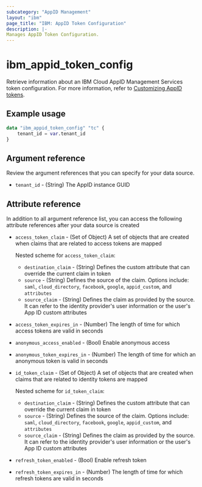 ```yaml
---
subcategory: "AppID Management"
layout: "ibm"
page_title: "IBM: AppID Token Configuration"
description: |-
Manages AppID Token Configuration.
---
```


# ibm_appid_token_config
Retrieve information about an IBM Cloud AppID Management Services token configuration. For more information, refer to [Customizing AppID tokens](https://cloud.ibm.com/docs/appid?topic=appid-customizing-tokens).

## Example usage

```terraform
data "ibm_appid_token_config" "tc" {
    tenant_id = var.tenant_id
}
```

## Argument reference
Review the argument references that you can specify for your data source.

- `tenant_id` - (String) The AppID instance GUID

## Attribute reference
In addition to all argument reference list, you can access the following attribute references after your data source is created

- `access_token_claim` - (Set of Object) A set of objects that are created when claims that are related to access tokens are mapped

    Nested scheme for `access_token_claim`:
    - `destination_claim` - (String) Defines the custom attribute that can override the current claim in token
    - `source` - (String) Defines the source of the claim. Options include: `saml`, `cloud_directory`, `facebook`, `google`, `appid_custom`, and `attributes`
    - `source_claim` - (String) Defines the claim as provided by the source. It can refer to the identity provider's user information or the user's App ID custom attributes

- `access_token_expires_in` - (Number) The length of time for which access tokens are valid in seconds
- `anonymous_access_enabled` - (Bool) Enable anonymous access
- `anonymous_token_expires_in` - (Number) The length of time for which an anonymous token is valid in seconds
- `id_token_claim` - (Set of Object) A set of objects that are created when claims that are related to identity tokens are mapped

    Nested scheme for `id_token_claim`:
    - `destination_claim` - (String) Defines the custom attribute that can override the current claim in token
    - `source` - (String) Defines the source of the claim. Options include: `saml`, `cloud_directory`, `facebook`, `google`, `appid_custom`, and `attributes`
    - `source_claim` - (String) Defines the claim as provided by the source. It can refer to the identity provider's user information or the user's App ID custom attributes
    
- `refresh_token_enabled` - (Bool) Enable refresh token
- `refresh_token_expires_in` - (Number) The length of time for which refresh tokens are valid in seconds
